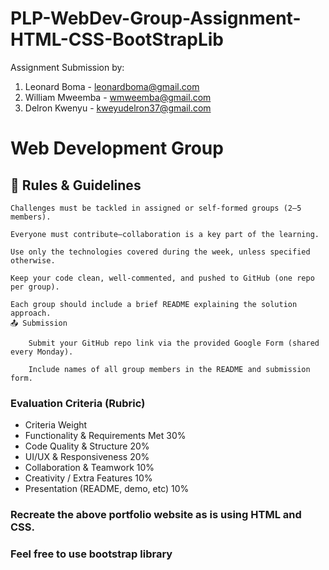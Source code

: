 # PLP-WebDev-Group-Assignment-HTML-CSS-BootStrapLib

Assignment Submission by:

1. Leonard Boma - leonardboma@gmail.com
2. William Mweemba - wmweemba@gmail.com
3. Delron Kwenyu - kweyudelron37@gmail.com

# Web Development Group 

## 📜 Rules & Guidelines

    Challenges must be tackled in assigned or self-formed groups (2–5 members).

    Everyone must contribute—collaboration is a key part of the learning.

    Use only the technologies covered during the week, unless specified otherwise.

    Keep your code clean, well-commented, and pushed to GitHub (one repo per group).

    Each group should include a brief README explaining the solution approach.
    📤 Submission

        Submit your GitHub repo link via the provided Google Form (shared every Monday).

        Include names of all group members in the README and submission form.

### Evaluation Criteria (Rubric)
- Criteria	Weight
- Functionality & Requirements Met	30%
- Code Quality & Structure	20%
- UI/UX & Responsiveness	20%
- Collaboration & Teamwork	10%
- Creativity / Extra Features	10%
- Presentation (README, demo, etc)	10%

### Recreate the above portfolio website as is using HTML and CSS.
### Feel free to use bootstrap library
